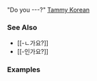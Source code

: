 "Do you ---?"
[Tammy Korean](https://learning-korean.com/elementary/20221026-13341/)

### See Also
- [[-ㄴ가요?]]
- [[-인가요?]]
### Examples
